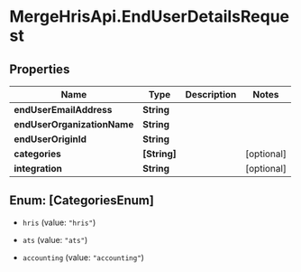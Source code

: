 # MergeHrisApi.EndUserDetailsRequest

## Properties

Name | Type | Description | Notes
------------ | ------------- | ------------- | -------------
**endUserEmailAddress** | **String** |  | 
**endUserOrganizationName** | **String** |  | 
**endUserOriginId** | **String** |  | 
**categories** | **[String]** |  | [optional] 
**integration** | **String** |  | [optional] 



## Enum: [CategoriesEnum]


* `hris` (value: `"hris"`)

* `ats` (value: `"ats"`)

* `accounting` (value: `"accounting"`)




